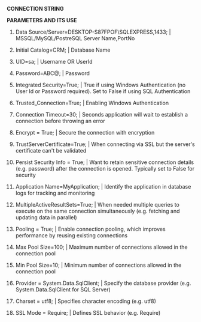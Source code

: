 **CONNECTION STRING**

**PARAMETERS AND ITS USE**

1. Data Source/Server=DESKTOP-S87FPOF\SQLEXPRESS,1433; | MSSQL/MySQL/PostreSQL Server Name,PortNo

2. Initial Catalog=CRM; | Database Name

3. UID=sa; | Username OR UserId

4. Password=ABC@; | Password

5. Integrated Security=True; | True if using Windows Authentication (no User Id or Password required). Set to False if using SQL Authentication

6. Trusted_Connection=True; | Enabling Windows Authentication

7. Connection Timeout=30; | Seconds application will wait to establish a connection before throwing an error

8. Encrypt = True; | Secure the connection with encryption

9. TrustServerCertificate=True; | When connecting via SSL but the server's certificate can't be validated

10. Persist Security Info = True; | Want to retain sensitive connection details (e.g. password) after the connection is opened. Typically set to False for security

11. Application Name=MyApplication; | Identify the application in database logs for tracking and monitoring

12. MultipleActiveResultSets=True; | When needed multiple queries to execute on the same connection simultaneously (e.g. fetching and updating data in parallel)

13. Pooling = True; | Enable connection pooling, which improves performance by reusing existing connections

14. Max Pool Size=100; | Maximum number of connections allowed in the connection pool

15. Min Pool Size=10; | Minimum number of connections allowed in the connection pool

16. Provider = System.Data.SqlClient; | Specify the database provider (e.g. System.Data.SqlClient for SQL Server)

17. Charset = utf8; | Specifies character encoding (e.g. utf8)

18. SSL Mode = Require; | Defines SSL behavior (e.g. Require)
